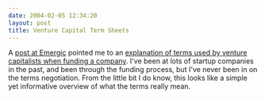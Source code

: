 ```yaml
---
date: 2004-02-05 12:34:20
layout: post
title: Venture Capital Term Sheets
---
```


A [post at Emergic](http://www.emergic.org/archives/2004/02/05/index.html#vc_term_sheet) pointed me to an [explanation of terms used by venture capitalists when funding a company](http://www.tbray.org/ongoing/When/200x/2004/01/29/TermsheetBounce). I've been at lots of startup companies in the past, and been through the funding process, but I've never been in on the terms negotiation. From the little bit I do know, this looks like a simple yet informative overview of what the terms really mean.
